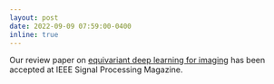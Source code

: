 ```yaml
---
layout: post
date: 2022-09-09 07:59:00-0400
inline: true
---
```


Our review paper on [equivariant deep learning for imaging](https://arxiv.org/abs/2209.01725) has been accepted at IEEE Signal Processing Magazine.
